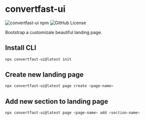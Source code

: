 # convertfast-ui

![convertfast-ui npm](https://img.shields.io/npm/v/convertfast-ui)
![GitHub License](https://img.shields.io/github/license/ObservedObserver/convertfast-ui)


 
Bootstrap a customizale beautiful landing page.

## Install CLI

```bash
npx convertfast-ui@latest init
```


## Create new landing page

```bash
npx convertfast-ui@latest page create <page-name>
```

## Add new section to landing page

```bash
npx convertfast-ui@latest page <page-name> add <section-name>
```